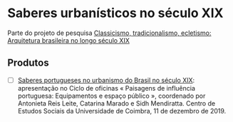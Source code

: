 Saberes urbanísticos no século XIX
==================================

Parte do projeto de pesquisa [Classicismo, tradicionalismo,
ecletismo: Arquitetura brasileira no longo século
XIX](https://github.com/dmcpatrimonio/arqtrad)

Produtos 
---------

- [ ] [Saberes portugueses no urbanismo do Brasil no século
  XIX](pip19.html): apresentação no
  Ciclo de oficinas « Paisagens de influência portuguesa:
  Equipamentos e espaço público », coordenado por Antonieta
  Reis Leite, Catarina Marado e Sidh Mendiratta. Centro de
  Estudos Sociais da Universidade de Coimbra, 11 de dezembro
  de 2019.
